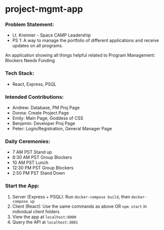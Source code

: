 # project-mgmt-app 

### Problem Statement: 
* Lt. Kreimier - Space CAMP Leadership
* PS 1: A way to manage the portfolio of different applications and receive updates on all programs.

An application showing all things helpful related to Program Management:
Blockers
Needs
Funding

### Tech Stack: 
* React, Express, PSQL

### Intended Contributions:
* Andrew: Database, PM Proj Page
* Donna: Create Project Page
* Emily: Main Page, Goddess of CSS
* Benjamin: Developer Proj Page
* Peter: Login/Registration, General Manager Page

### Daily Ceremonies:
* 7 AM PST Stand up
* 8:30 AM PST Group Blockers
* 10 AM PST Lunch
* 12:30 PM PST Group Blockers
* 2:50 PM PST Stand Down

### Start the App:
1. Server (Express + PSQL): Run `docker-compose build`, then `docker-compose up`
2. Client (React): Use the same commands as above OR `npm start` in individual client folders
3. View the app at `localhost:8000`
4. Query the API at `localhost:3001`